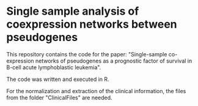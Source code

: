 # Single sample analysis of coexpression networks between pseudogenes

This repository contains the code for the paper: "Single-sample co-expression networks of pseudogenes as a prognostic factor of survival in B-cell acute lymphoblastic leukemia". 

The code was written and executed in R.

For the normalization and extraction of the clinical information, the files from the folder "ClinicalFiles" are needed.
